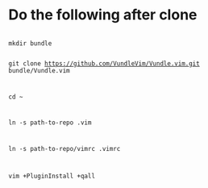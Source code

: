# Do the following after clone

<code>
mkdir bundle

git clone https://github.com/VundleVim/Vundle.vim.git bundle/Vundle.vim

cd ~

ln -s path-to-repo .vim

ln -s path-to-repo/vimrc .vimrc

vim +PluginInstall +qall
</code>
